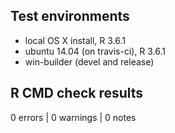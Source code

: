 ## Test environments
*   local OS X install, R 3.6.1
*   ubuntu 14.04 (on travis-ci), R 3.6.1
*   win-builder (devel and release)

## R CMD check results

0 errors | 0 warnings | 0 notes
